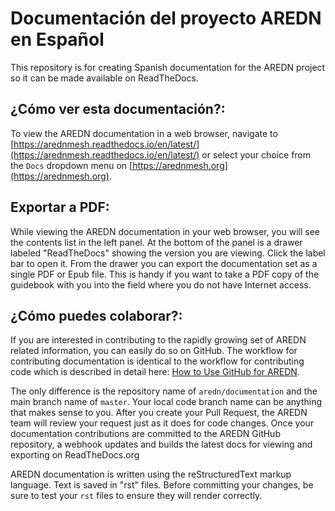 # Documentación del proyecto AREDN en Español
This repository is for creating Spanish documentation for the AREDN project so it can be made available on ReadTheDocs.

## ¿Cómo ver esta documentación?:
To view the AREDN documentation in a web browser, navigate to [https://arednmesh.readthedocs.io/en/latest/](https://arednmesh.readthedocs.io/en/latest/) or select your choice from the `Docs` dropdown menu on [https://arednmesh.org](https://arednmesh.org).

## Exportar a PDF:
While viewing the AREDN documentation in your web browser, you will see the contents list in the left panel. At the bottom of the panel is a drawer labeled "ReadTheDocs" showing the version you are viewing. Click the label bar to open it. From the drawer you can export the documentation set as a single PDF or Epub file. This is handy if you want to take a PDF copy of the guidebook with you into the field where you do not have Internet access.

## ¿Cómo puedes colaborar?:
If you are interested in contributing to the rapidly growing set of AREDN related information, you can easily do so on GitHub. The workflow for contributing documentation is identical to the workflow for contributing code which is described in detail here: [How to Use GitHub for AREDN](https://github.com/aredn/documentation/blob/master/How%20to%20Use%20GitHub%20for%20AREDN.md).

The only difference is the repository name of `aredn/documentation` and the main branch name of `master`. Your local code branch name can be anything that makes sense to you. After you create your Pull Request, the AREDN team will review your request just as it does for code changes. Once your documentation contributions are committed to the AREDN GitHub repository, a webhook updates and builds the latest docs for viewing and exporting on ReadTheDocs.org

AREDN documentation is written using the reStructuredText markup language. Text is saved in "rst" files. Before committing your changes, be sure to test your `rst` files to ensure they will render correctly.
